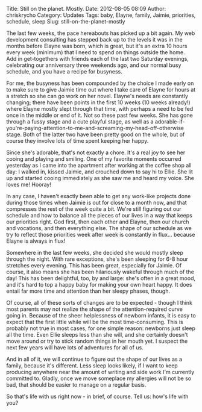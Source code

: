 Title: Still on the planet. Mostly.
Date: 2012-08-05 08:09
Author: chriskrycho
Category: Updates
Tags: baby, Elayne, family, Jaimie, priorities, schedule, sleep
Slug: still-on-the-planet-mostly

The last few weeks, the pace hereabouts has picked up a bit again. My
web development consulting has stepped back up to the levels it was in
the months before Elayne was born, which is great, but it's an extra 10
hours every week (minimum) that I need to spend on things outside the
home. Add in get-togethers with friends each of the last two Saturday
evenings, celebrating our anniversary three weekends ago, and our normal
busy schedule, and you have a recipe for busyness.<!--more-->

For me, the busyness has been compounded by the choice I made early on
to make sure to give Jaimie time out where I take care of Elayne for
hours at a stretch so she can go work on her novel. Elayne's needs are
constantly changing; there have been points in the first 10 weeks (10
weeks already!) where Elayne mostly slept through that time, with
perhaps a need to be fed once in the middle or end of it. Not so these
past few weeks. She has gone through a fussy stage and a cute playful
stage, as well as a
adorable-if-you're-paying-attention-to-me-and-screaming-my-head-off-otherwise
stage. Both of the latter two have been pretty good on the whole, but of
course they involve lots of time spent keeping her happy.

Since she's adorable, that's not exactly a chore. It's a real joy to see
her cooing and playing and smiling. One of my favorite moments occurred
yesterday as I came into the apartment after working at the coffee shop
all day: I walked in, kissed Jaimie, and crouched down to say hi to
Ellie. She lit up and started cooing immediately as she saw me and heard
my voice. She loves me! Hooray!

In any case, I haven't exactly been able to get any work-like projects
done during those times when Jaimie is out for close to a month now, and
that compresses the rest of the week quite a bit. We're still figuring
out our schedule and how to balance all the pieces of our lives in a way
that keeps our priorities right. God first, then each other and Elayne,
then our church and vocations, and then everything else. The shape of
our schedule as we try to reflect those priorities week after week is
constantly in flux... because Elayne is always in flux!

Somewhere in the last few weeks, she decided she would mostly sleep
through the night. With rare exceptions, she's been sleeping for 6-8
hour stretches every evening. This has been great, especially for
Jaimie. Of course, it also means she has been hilariously wakeful
through much of the day! This has been delightful, too, by and large:
she's often in a great mood, and it's hard to top a happy baby for
making your own heart happy. It does entail far more time and attention
than her sleepy phases, though.

Of course, all of these sorts of changes are to be expected - though I
think most parents may not realize the shape of the attention-required
curve going in. Because of the sheer helplessness of newborn infants, it
is easy to expect that the first little while will be the most
time-consuming. This is probably not true in most cases, for one simple
reason: newborns just sleep all the time. Even Ellie sleeps less than
she will, and she certainly doesn't move around or try to stick random
things in her mouth yet. I suspect the next few years will have lots of
adventures for all of us.

And in all of it, we will continue to figure out the shape of our lives
as a family, because it's different. Less sleep looks likely, if I want
to keep producing anywhere near the amount of writing and side work I'm
currently committed to. Gladly, once we move someplace my allergies will
not be so bad, that should be easier to manage on a regular basis.

So that's life with us right now - in brief, of course. Tell us: how's
life with you?
